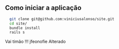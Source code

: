 ## Como iniciar a aplicação


```sh
  git clone git@github.com:viniciusalonso/site.git
  cd site/
  bundle install
  rails s
```

Vai timão !!!
jfeonofie Alterado
~~~~~~~~~~~~



